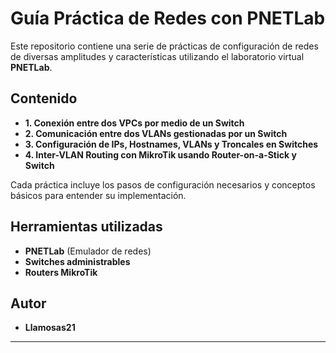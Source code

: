 # Guía Práctica de Redes con PNETLab

Este repositorio contiene una serie de prácticas de configuración de redes de diversas amplitudes y características utilizando el laboratorio virtual **PNETLab**.

## Contenido

- **1. Conexión entre dos VPCs por medio de un Switch**
- **2. Comunicación entre dos VLANs gestionadas por un Switch**
- **3. Configuración de IPs, Hostnames, VLANs y Troncales en Switches**
- **4. Inter-VLAN Routing con MikroTik usando Router-on-a-Stick y Switch**

Cada práctica incluye los pasos de configuración necesarios y conceptos básicos para entender su implementación.

## Herramientas utilizadas

- **PNETLab** (Emulador de redes)
- **Switches administrables**
- **Routers MikroTik**

## Autor

- **Llamosas21**

---

